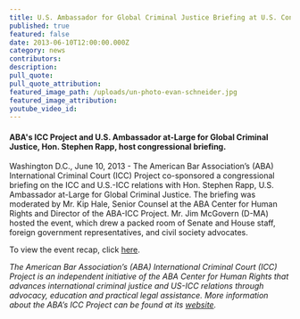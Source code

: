 ```yaml
---
title: U.S. Ambassador for Global Criminal Justice Briefing at U.S. Congress
published: true
featured: false
date: 2013-06-10T12:00:00.000Z
category: news
contributors:
description:
pull_quote:
pull_quote_attribution:
featured_image_path: /uploads/un-photo-evan-schneider.jpg
featured_image_attribution:
youtube_video_id:
---
```



#### ABA's ICC Project and U.S. Ambassador at-Large for Global Criminal Justice, Hon. Stephen Rapp, host congressional briefing.

Washington D.C., June 10, 2013 - The American Bar Association’s (ABA) International Criminal Court (ICC) Project co-sponsored a congressional briefing on the ICC and U.S.-ICC relations with Hon. Stephen Rapp, U.S. Ambassador at-Large for Global Criminal Justice. The briefing was moderated by Mr. Kip Hale, Senior Counsel at the ABA Center for Human Rights and Director of the ABA-ICC Project. Mr. Jim McGovern (D-MA) hosted the event, which drew a packed room of Senate and House staff, foreign government representatives, and civil society advocates.

To view the event recap, click [here](https://www.international-criminal-justice-today.org/events/us-ambassador-for-global-criminal-justice-briefing-at-us-congress/).

*The American Bar Association’s (ABA) International Criminal Court (ICC) Project is an independent initiative of the ABA Center for Human Rights that advances international criminal justice and US-ICC relations through advocacy, education and practical legal assistance. More information about the ABA’s ICC Project can be found at its [website](http://www.aba-icc.org/).*